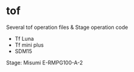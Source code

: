 # tof

Several tof operation files & Stage operation code
- Tf Luna
- Tf mini plus
- SDM15

Stage: Misumi E-RMPG100-A-2


